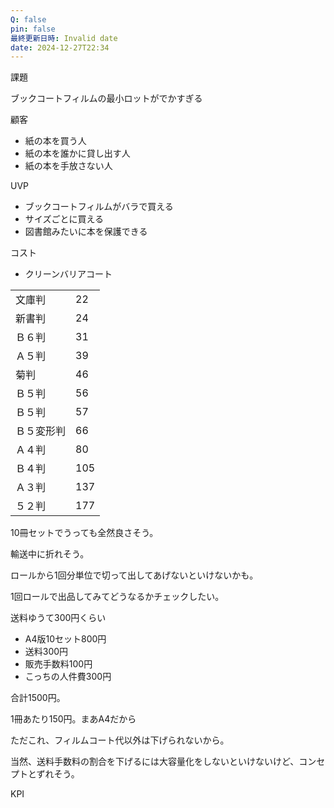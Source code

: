 ```yaml
---
Q: false
pin: false
最終更新日時: Invalid date
date: 2024-12-27T22:34
---
```

  

課題

ブックコートフィルムの最小ロットがでかすぎる

  

顧客

- 紙の本を買う人
- 紙の本を誰かに貸し出す人
- 紙の本を手放さない人

  

UVP

- ブックコートフィルムがバラで買える
- サイズごとに買える
- 図書館みたいに本を保護できる

  

コスト

- クリーンバリアコート

|   |   |
|---|---|
|文庫判|22|
|新書判|24|
|Ｂ６判|31|
|Ａ５判|39|
|菊判|46|
|Ｂ５判|56|
|Ｂ５判|57|
|Ｂ５変形判|66|
|Ａ４判|80|
|Ｂ４判|105|
|Ａ３判|137|
|５２判|177|

10冊セットでうっても全然良さそう。

輸送中に折れそう。

ロールから1回分単位で切って出してあげないといけないかも。

1回ロールで出品してみてどうなるかチェックしたい。

  

送料ゆうて300円くらい

  

- A4版10セット800円
- 送料300円
- 販売手数料100円
- こっちの人件費300円

合計1500円。

1冊あたり150円。まあA4だから

ただこれ、フィルムコート代以外は下げられないから。

当然、送料手数料の割合を下げるには大容量化をしないといけないけど、コンセプトとずれそう。

  

  

  

KPI